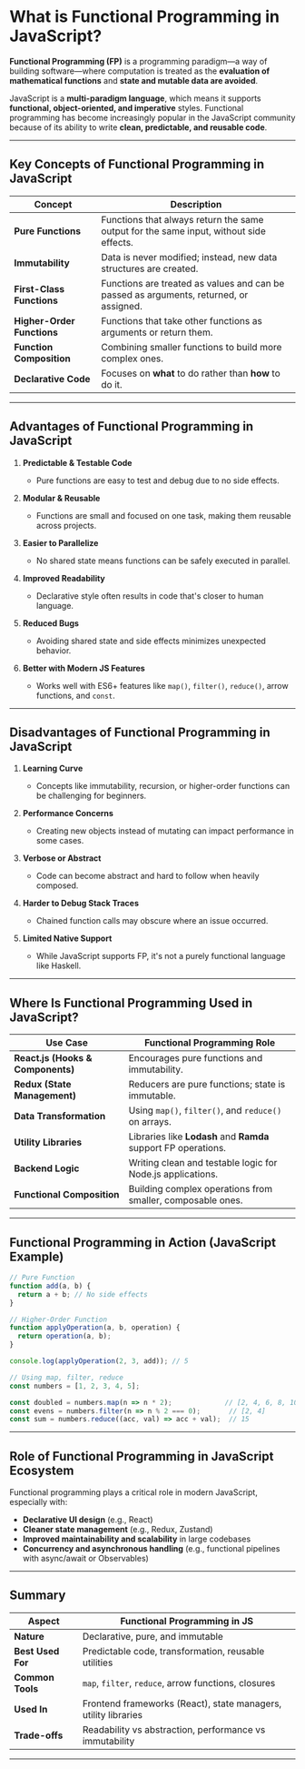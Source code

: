 # What is **Functional Programming** in JavaScript?

**Functional Programming (FP)** is a programming paradigm—a way of building software—where computation is treated as the **evaluation of mathematical functions** and **state and mutable data are avoided**.

JavaScript is a **multi-paradigm language**, which means it supports **functional, object-oriented, and imperative** styles. Functional programming has become increasingly popular in the JavaScript community because of its ability to write **clean, predictable, and reusable code**.

---

## Key Concepts of Functional Programming in JavaScript

| Concept                    | Description                                                                            |
| -------------------------- | -------------------------------------------------------------------------------------- |
| **Pure Functions**         | Functions that always return the same output for the same input, without side effects. |
| **Immutability**           | Data is never modified; instead, new data structures are created.                      |
| **First-Class Functions**  | Functions are treated as values and can be passed as arguments, returned, or assigned. |
| **Higher-Order Functions** | Functions that take other functions as arguments or return them.                       |
| **Function Composition**   | Combining smaller functions to build more complex ones.                                |
| **Declarative Code**       | Focuses on **what** to do rather than **how** to do it.                                |

---

## Advantages of Functional Programming in JavaScript

1. **Predictable & Testable Code**

   * Pure functions are easy to test and debug due to no side effects.

2. **Modular & Reusable**

   * Functions are small and focused on one task, making them reusable across projects.

3. **Easier to Parallelize**

   * No shared state means functions can be safely executed in parallel.

4. **Improved Readability**

   * Declarative style often results in code that's closer to human language.

5. **Reduced Bugs**

   * Avoiding shared state and side effects minimizes unexpected behavior.

6. **Better with Modern JS Features**

   * Works well with ES6+ features like `map()`, `filter()`, `reduce()`, arrow functions, and `const`.

---

## Disadvantages of Functional Programming in JavaScript

1. **Learning Curve**

   * Concepts like immutability, recursion, or higher-order functions can be challenging for beginners.

2. **Performance Concerns**

   * Creating new objects instead of mutating can impact performance in some cases.

3. **Verbose or Abstract**

   * Code can become abstract and hard to follow when heavily composed.

4. **Harder to Debug Stack Traces**

   * Chained function calls may obscure where an issue occurred.

5. **Limited Native Support**

   * While JavaScript supports FP, it's not a purely functional language like Haskell.

---

## Where Is Functional Programming Used in JavaScript?

| Use Case                          | Functional Programming Role                                    |
| --------------------------------- | -------------------------------------------------------------- |
| **React.js (Hooks & Components)** | Encourages pure functions and immutability.                    |
| **Redux (State Management)**      | Reducers are pure functions; state is immutable.               |
| **Data Transformation**           | Using `map()`, `filter()`, and `reduce()` on arrays.           |
| **Utility Libraries**             | Libraries like **Lodash** and **Ramda** support FP operations. |
| **Backend Logic**                 | Writing clean and testable logic for Node.js applications.     |
| **Functional Composition**        | Building complex operations from smaller, composable ones.     |

---

## Functional Programming in Action (JavaScript Example)

```javascript
// Pure Function
function add(a, b) {
  return a + b; // No side effects
}

// Higher-Order Function
function applyOperation(a, b, operation) {
  return operation(a, b);
}

console.log(applyOperation(2, 3, add)); // 5

// Using map, filter, reduce
const numbers = [1, 2, 3, 4, 5];

const doubled = numbers.map(n => n * 2);             // [2, 4, 6, 8, 10]
const evens = numbers.filter(n => n % 2 === 0);       // [2, 4]
const sum = numbers.reduce((acc, val) => acc + val);  // 15
```

---

## Role of Functional Programming in JavaScript Ecosystem

Functional programming plays a critical role in modern JavaScript, especially with:

* **Declarative UI design** (e.g., React)
* **Cleaner state management** (e.g., Redux, Zustand)
* **Improved maintainability and scalability** in large codebases
* **Concurrency and asynchronous handling** (e.g., functional pipelines with async/await or Observables)

---

## Summary

| Aspect            | Functional Programming in JS                                   |
| ----------------- | -------------------------------------------------------------- |
| **Nature**        | Declarative, pure, and immutable                               |
| **Best Used For** | Predictable code, transformation, reusable utilities           |
| **Common Tools**  | `map`, `filter`, `reduce`, arrow functions, closures           |
| **Used In**       | Frontend frameworks (React), state managers, utility libraries |
| **Trade-offs**    | Readability vs abstraction, performance vs immutability        |

---
